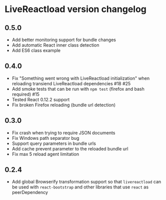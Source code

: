 # LiveReactload version changelog

## 0.5.0

* Add better monitoring support for bundle changes
* Add automatic React inner class detection
* Add ES6 class example


## 0.4.0

* Fix "Something went wrong with LiveReactload initialization" when reloading transiend LiveReactload dependencies #18 #25
* Add smoke tests that can be run with `npm test` (firefox and bash required) #15
* Tested React 0.12.2 support
* Fix broken Firefox reloading (bundle url detection)


## 0.3.0

* Fix crash when trying to require JSON documents
* Fix Windows path separator bug
* Support query parameters in bundle urls
* Add cache prevent parameter to the reloaded bundle url
* Fix max 5 reload agent limitation 


## 0.2.4

* Add global Browserify transformation support so that `livereactload` can be used with `react-bootstrap`
  and other libraries that use `react` as peerDependency 
